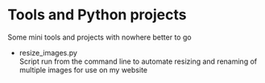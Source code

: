 # Tools and Python projects

Some mini tools and projects with nowhere better to go

* resize_images.py  
Script run from the command line to automate resizing and renaming of multiple images for use on my website
